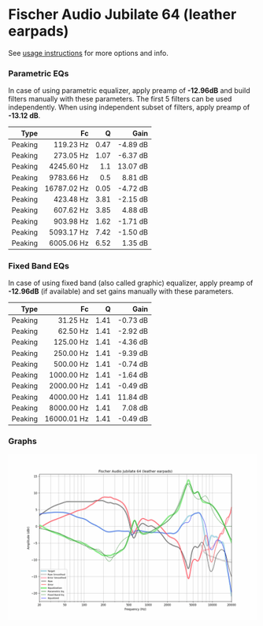# Fischer Audio Jubilate 64 (leather earpads)
See [usage instructions](https://github.com/jaakkopasanen/AutoEq#usage) for more options and info.

### Parametric EQs
In case of using parametric equalizer, apply preamp of **-12.96dB** and build filters manually
with these parameters. The first 5 filters can be used independently.
When using independent subset of filters, apply preamp of **-13.12 dB**.

| Type    | Fc          |    Q | Gain     |
|--------:|------------:|-----:|---------:|
| Peaking | 119.23 Hz   | 0.47 | -4.89 dB |
| Peaking | 273.05 Hz   | 1.07 | -6.37 dB |
| Peaking | 4245.60 Hz  | 1.1  | 13.07 dB |
| Peaking | 9783.66 Hz  | 0.5  | 8.81 dB  |
| Peaking | 16787.02 Hz | 0.05 | -4.72 dB |
| Peaking | 423.48 Hz   | 3.81 | -2.15 dB |
| Peaking | 607.62 Hz   | 3.85 | 4.88 dB  |
| Peaking | 903.98 Hz   | 1.62 | -1.71 dB |
| Peaking | 5093.17 Hz  | 7.42 | -1.50 dB |
| Peaking | 6005.06 Hz  | 6.52 | 1.35 dB  |

### Fixed Band EQs
In case of using fixed band (also called graphic) equalizer, apply preamp of **-12.96dB**
(if available) and set gains manually with these parameters.

| Type    | Fc          |    Q | Gain     |
|--------:|------------:|-----:|---------:|
| Peaking | 31.25 Hz    | 1.41 | -0.73 dB |
| Peaking | 62.50 Hz    | 1.41 | -2.92 dB |
| Peaking | 125.00 Hz   | 1.41 | -4.36 dB |
| Peaking | 250.00 Hz   | 1.41 | -9.39 dB |
| Peaking | 500.00 Hz   | 1.41 | -0.74 dB |
| Peaking | 1000.00 Hz  | 1.41 | -1.64 dB |
| Peaking | 2000.00 Hz  | 1.41 | -0.49 dB |
| Peaking | 4000.00 Hz  | 1.41 | 11.84 dB |
| Peaking | 8000.00 Hz  | 1.41 | 7.08 dB  |
| Peaking | 16000.01 Hz | 1.41 | -0.49 dB |

### Graphs
![](./Fischer%20Audio%20Jubilate%2064%20(leather%20earpads).png)